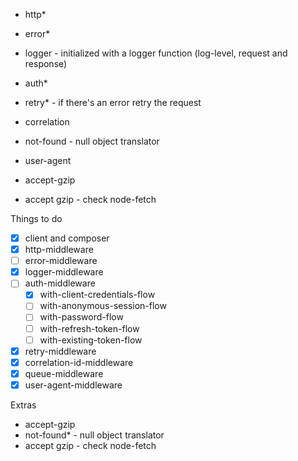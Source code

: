- http\*
- error\*
- logger - initialized with a logger function (log-level, request and response)
- auth\*
- retry\* - if there\'s an error retry the request
- correlation
- not-found - null object translator
- user-agent
- accept-gzip

- accept gzip - check node-fetch

<!-- ////////////////////////////////////////////////// -->

Things to do

- [x] client and composer
- [x] http-middleware
- [ ] error-middleware
- [x] logger-middleware
- [ ] auth-middleware
  - [x] with-client-credentials-flow
  - [ ] with-anonymous-session-flow
  - [ ] with-password-flow
  - [ ] with-refresh-token-flow
  - [ ] with-existing-token-flow
- [x] retry-middleware
- [x] correlation-id-middleware
- [x] queue-middleware
- [x] user-agent-middleware

Extras

- accept-gzip
- not-found\* - null object translator
- accept gzip - check node-fetch
